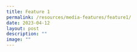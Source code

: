 ```yaml
---
title: Feature 1
permalink: /resources/media-features/feature1/
date: 2023-04-12
layout: post
description: ""
image: ""
---
```

